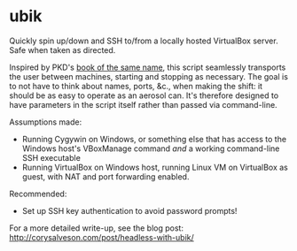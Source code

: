 # ubik
Quickly spin up/down and SSH to/from a locally hosted VirtualBox server. Safe when taken as directed.

Inspired by PKD's [book of the same name](https://en.wikipedia.org/wiki/Ubik), this script seamlessly transports the user between machines, starting and stopping as necessary. The goal is to not have to think about names, ports, &c., when making the shift: it should be as easy to operate as an aerosol can. It's therefore designed to have parameters in the script itself rather than passed via command-line.

Assumptions made:
- Running Cygywin on Windows, or something else that has access to the Windows host's VBoxManage command *and* a working command-line SSH executable
- Running VirtualBox on Windows host, running Linux VM on VirtualBox as guest, with NAT and port forwarding enabled.

Recommended:
- Set up SSH key authentication to avoid password prompts!

For a more detailed write-up, see the blog post: http://corysalveson.com/post/headless-with-ubik/
